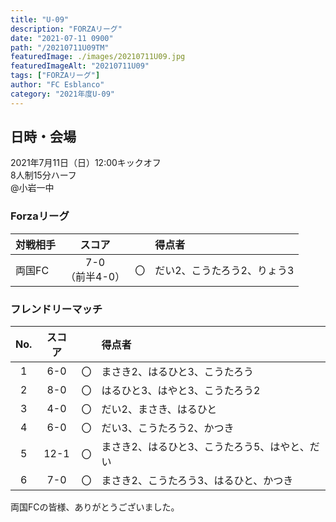 ```yaml
---
title: "U-09"
description: "FORZAリーグ"
date: "2021-07-11 0900"
path: "/20210711U09TM"
featuredImage: ./images/20210711U09.jpg
featuredImageAlt: "20210711U09"
tags: ["FORZAリーグ"]
author: "FC Esblanco"
category: "2021年度U-09"
---
```


## 日時・会場

2021年7月11日（日）12:00キックオフ  
8人制15分ハーフ  
@小岩一中

### Forzaリーグ
| 対戦相手| スコア |   | 得点者  |
|:----|:------:|:-:|:--------|
| 両国FC| 7-0<br>（前半4-0） | 〇 |だい2、こうたろう2、りょう3|

<script src="https://adm.shinobi.jp/s/f9835040bccb6582c56df68b8f5ecca7"></script>

### フレンドリーマッチ

| No.| スコア |   | 得点者  |
|:--:|:------:|:-:|:--------|
| 1  | 6-0 | 〇 |まさき2、はるひと3、こうたろう|
| 2  | 8-0 | 〇 |はるひと3、はやと3、こうたろう2|
| 3  | 4-0 | 〇 |だい2、まさき、はるひと|
| 4  | 6-0 | 〇 |だい3、こうたろう2、かつき|
| 5  | 12-1 | 〇 |まさき2、はるひと3、こうたろう5、はやと、だい|
| 6  | 7-0 | 〇 |まさき2、こうたろう3、はるひと、かつき|
  
  
両国FCの皆様、ありがとうございました。
